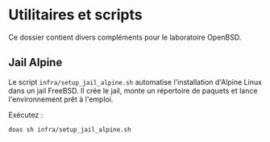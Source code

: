 # Utilitaires et scripts

Ce dossier contient divers compléments pour le laboratoire OpenBSD.

## Jail Alpine

Le script `infra/setup_jail_alpine.sh` automatise l'installation d'Alpine Linux dans un jail FreeBSD. Il crée le jail, monte un répertoire de paquets et lance l'environnement prêt à l'emploi.

Exécutez :

```sh
doas sh infra/setup_jail_alpine.sh
```
